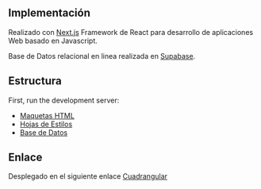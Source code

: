 ## Implementación
Realizado con [Next.js](https://nextjs.org/) Framework de React para desarrollo de aplicaciones Web basado en Javascript.

Base de Datos relacional en linea realizada en  [Supabase](https://supabase.com/docs/reference).
## Estructura

First, run the development server:

- [Maquetas HTML](https://github.com/OscarGutierrez312/Cuadrangular/tree/main/Components)
- [Hojas de Estilos](https://github.com/OscarGutierrez312/Cuadrangular/tree/main/styles)
- [Base de Datos](https://github.com/OscarGutierrez312/Cuadrangular/blob/main/pages/api/database.js)

 
## Enlace
Desplegado en el siguiente enlace [Cuadrangular](https://cuadrangular.vercel.app/) 





